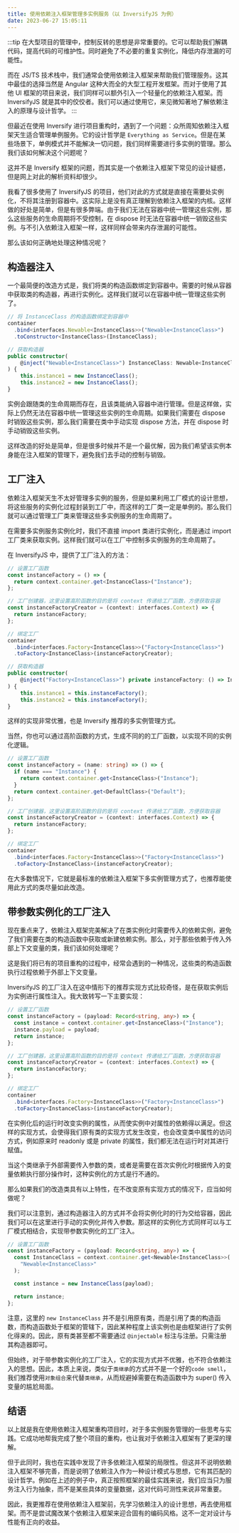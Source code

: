 ```yaml
---
title: 使用依赖注入框架管理多实例服务（以 InversifyJS 为例）
date: 2023-06-27 15:05:11
---
```


:::tip
在大型项目的管理中，控制反转的思想是非常重要的。它可以帮助我们解耦代码，提高代码的可维护性。同时避免了不必要的重复实例化，降低内存泄漏的可能性。

而在 JS/TS 技术栈中，我们通常会使用依赖注入框架来帮助我们管理服务。这其中最佳的选择当然是 Angular 这种大而全的大型工程开发框架。而对于使用了其他 UI 框架的项目来说，我们同样可以额外引入一个轻量化的依赖注入框架。而 InversifyJS 就是其中的佼佼者。我们可以通过使用它，来见微知著地了解依赖注入的原理与设计哲学。
:::

但最近在使用 Inversify 进行项目重构时，遇到了一个问题：众所周知依赖注入框架天生适合管理单例服务。它的设计哲学是 `Everything as Service`。但是在某些场景下，单例模式并不能解决一切问题，我们同样需要进行多实例的管理。那么我们该如何解决这个问题呢？

这并不是 Inversify 框架的问题，而其实是一个依赖注入框架下常见的设计疑惑，但是网上对此的解析资料却很少。

我看了很多使用了 InversifyJS 的项目，他们对此的方式就是直接在需要处实例化，不将其注册到容器中。这实际上是没有真正理解到依赖注入框架的内核。这样做的好处是简单，但是有很多弊端。由于我们无法在容器中统一管理这些实例，那么这些服务的生命周期将不受控制，在 dispose 时无法在容器中统一销毁这些实例。与不引入依赖注入框架一样，这样同样会带来内存泄漏的可能性。

那么该如何正确地处理这种情况呢？

## 构造器注入

一个最简便的改造方式是，我们将类的构造函数绑定到容器中。需要的时候从容器中获取类的构造器，再进行实例化。这样我们就可以在容器中统一管理这些实例了。

```ts
// 将 InstanceClass 的构造函数绑定到容器中
container
  .bind<interfaces.Newable<InstanceClass>>("Newable<InstanceClass>")
  .toConstructor<InstanceClass>(InstanceClass);
```

```ts
// 获取构造器
public constructor(
    @inject("Newable<InstanceClass>") InstanceClass: Newable<InstanceClass>,
) {
    this.instance1 = new InstanceClass();
    this.instance2 = new InstanceClass();
}
```

实例会跟随类的生命周期而存在，且该类能纳入容器中进行管理。但是这样做，实际上仍然无法在容器中统一管理这些实例的生命周期。如果我们需要在 dispose 时销毁这些实例，那么我们需要在类中手动实现 dispose 方法，并在 dispose 时手动销毁这些实例。

这样改造的好处是简单，但是很多时候并不是一个最优解，因为我们希望该实例本身能在注入框架的管理下，避免我们去手动的控制与销毁。

## 工厂注入

依赖注入框架天生不太好管理多实例的服务，但是如果利用工厂模式的设计思想，将这些服务的实例化过程封装到工厂中，而这样的工厂类一定是单例的。那么我们就可以通过管理工厂类来管理这些多实例服务的生命周期了。

在需要多实例服务实例化时，我们不直接 import 类进行实例化，而是通过 import 工厂类来获取实例。这样我们就可以在工厂中控制多实例服务的生命周期了。

在 InversifyJS 中，提供了工厂注入的方法：

```ts
// 设置工厂函数
const instanceFactory = () => {
  return context.container.get<InstanceClass>("Instance");
};

// 工厂创建器，这里设置高阶函数的目的是将 context 传递给工厂函数，方便获取容器
const instanceFactoryCreator = (context: interfaces.Context) => {
  return instanceFactory;
};

// 绑定工厂
container
  .bind<interfaces.Factory<InstanceClass>>("Factory<InstanceClass>")
  .toFactory<InstanceClass>(instanceFactoryCreator);
```

```ts
// 获取构造器
public constructor(
    @inject("Factory<InstanceClass>") private instanceFactory: () => InstanceClass,
) {
    this.instance1 = this.instanceFactory();
    this.instance2 = this.instanceFactory();
}
```

这样的实现非常优雅，也是 Inversify 推荐的多实例管理方式。

当然，你也可以通过高阶函数的方式，生成不同的的工厂函数，以实现不同的实例化逻辑。

```ts
// 设置工厂函数
const instanceFactory = (name: string) => () => {
  if (name === "Instance") {
    return context.container.get<InstanceClass>("Instance");
  }
  return context.container.get<DefaultClass>("Default");
};

// 工厂创建器，这里设置高阶函数的目的是将 context 传递给工厂函数，方便获取容器
const instanceFactoryCreator = (context: interfaces.Context) => {
  return instanceFactory;
};

// 绑定工厂
container
  .bind<interfaces.Factory<InstanceClass>>("Factory<InstanceClass>")
  .toFactory<InstanceClass>(instanceFactoryCreator);
```

在大多数情况下，它就是最标准的依赖注入框架下多实例管理方式了，也推荐能使用此方式的类尽量如此改造。

## 带参数实例化的工厂注入

现在重点来了，依赖注入框架完美解决了在类实例化时需要传入的依赖实例，避免了我们需要在类的构造函数中获取或新建依赖实例。那么，对于那些依赖于传入外部上下文变量的类，我们该如何处理呢？

这是我们将已有的项目重构的过程中，经常会遇到的一种情况，这些类的构造函数执行过程依赖于外部上下文变量。

InversifyJS 的工厂注入在这中情形下的推荐实现方式比较奇怪，是在获取实例后为实例进行属性注入。我大致转写一下主要实现：

```ts
// 设置工厂函数
const instanceFactory = (payload: Record<string, any>) => {
  const instance = context.container.get<InstanceClass>("Instance");
  instance.payload = payload;
  return instance;
};

// 工厂创建器，这里设置高阶函数的目的是将 context 传递给工厂函数，方便获取容器
const instanceFactoryCreator = (context: interfaces.Context) => {
  return instanceFactory;
};

// 绑定工厂
container
  .bind<interfaces.Factory<InstanceClass>>("Factory<InstanceClass>")
  .toFactory<InstanceClass>(instanceFactoryCreator);
```

在实例化后的运行时改变实例的属性，从而使实例中对属性的依赖得以满足。但这样的实现方式，会使得我们原有类的实现方式发生改变，也会改变类中属性的访问方式，例如原来时 readonly 或是 private 的属性，我们都无法在运行时对其进行赋值。

当这个类继承于外部需要传入参数的类，或者是需要在首次实例化时根据传入的变量依赖执行部分操作时，这种实例化的方式是行不通的。

那么如果我们的改造类具有以上特性，在不改变原有实现方式的情况下，应当如何做呢？

我们可以注意到，通过构造器注入的方式并不会将实例化时的行为交给容器，因此我们可以在这里进行手动的实例化并传入参数。那这样的实例化方式同样可以与工厂模式相结合，实现带参数实例化的工厂注入。

```ts
// 设置工厂函数
const instanceFactory = (payload: Record<string, any>) => {
  const InstanceClass = context.container.get<Newable<InstanceClass>>(
    "Newable<InstanceClass>"
  );

  const instance = new InstanceClass(payload);

  return instance;
};
```

注意，这里的 `new InstanceClass` 并不是引用原有类，而是引用了类的构造函数，而构造函数处于框架的管辖下，因此某种程度上该实例也是由框架进行了实例化得来的。因此，原有类甚至都不需要通过 `@injectable` 标注与注册。只需注册其构造器即可。

但始终，对于带参数实例化的工厂注入，它的实现方式并不优雅，也不符合依赖注入的思想。因此，本质上来说，类似于`类继承`的方式并不是一个好的`code smell`，我们推荐使用`对象组合`来代替`类继承`，从而规避掉需要在构造函数中为 super() 传入变量的尴尬局面。

## 结语

以上就是我在使用依赖注入框架重构项目时，对于多实例服务管理的一些思考与实践。它成功地帮我完成了整个项目的重构，也让我对于依赖注入框架有了更深的理解。

但于此同时，我也在实践中发现了许多依赖注入框架的局限性。但这并不说明依赖注入框架不够完善，而是说明了依赖注入作为一种设计模式与思想，它有其匹配的设计哲学。例如在上述的例子中，真正按照框架的最佳实践来说，我们应当只为服务注入行为抽象，而不是某些具体的变量数据，这对代码可测性来说非常重要。

因此，我更推荐在使用依赖注入框架前，先学习依赖注入的设计思想，再去使用框架。而不是尝试魔改某个依赖注入框架来迎合固有的编码风格。这不一定对设计与性能有正向的收益。
